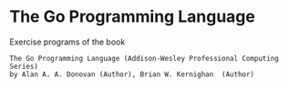 # The Go Programming Language

Exercise programs of the book

```
The Go Programming Language (Addison-Wesley Professional Computing Series)
by Alan A. A. Donovan (Author), Brian W. Kernighan  (Author)
```
